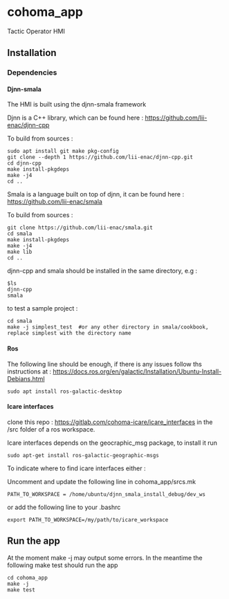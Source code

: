 # cohoma_app
Tactic Operator HMI 

## Installation 

### Dependencies

#### Djnn-smala
The HMI is built using the djnn-smala framework

Djnn is a C++ library, which can be found here : https://github.com/lii-enac/djnn-cpp

To build from sources : 
```
sudo apt install git make pkg-config
git clone --depth 1 https://github.com/lii-enac/djnn-cpp.git  
cd djnn-cpp  
make install-pkgdeps  
make -j4
cd ..  
```
Smala is a language built on top of djnn, it can be found here : https://github.com/lii-enac/smala

To build from sources : 
```
git clone https://github.com/lii-enac/smala.git  
cd smala  
make install-pkgdeps  
make -j4
make lib
cd ..  
```
djnn-cpp and smala should be installed in the same directory, e.g : 
```
$ls
djnn-cpp
smala
```
to test a sample project : 
```
cd smala
make -j simplest_test  #or any other directory in smala/cookbook, replace simplest with the directory name
```
#### Ros

The following line should be enough, if there is any issues follow ths instructions at : 
https://docs.ros.org/en/galactic/Installation/Ubuntu-Install-Debians.html
```
sudo apt install ros-galactic-desktop
```

#### Icare interfaces 
clone this repo  : https://gitlab.com/cohoma-icare/icare_interfaces in the /src folder of a ros workspace.

Icare interfaces depends on the geocraphic_msg package, to install it run 
```
sudo apt-get install ros-galactic-geographic-msgs
```

To indicate where to find icare interfaces either :

Uncomment and update the following line in cohoma_app/srcs.mk
```
PATH_TO_WORKSPACE = /home/ubuntu/djnn_smala_install_debug/dev_ws
```
or add the following line to your .bashrc
```
export PATH_TO_WORKSPACE=/my/path/to/icare_workspace
```
## Run the app

At the moment make -j may output some errors. In the meantime the following make test should run the app
```
cd cohoma_app
make -j
make test
```
